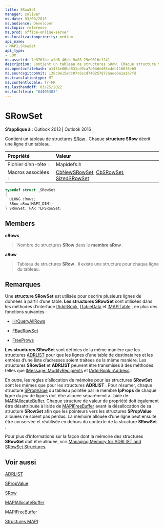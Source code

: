 ```yaml
---
title: SRowSet
manager: soliver
ms.date: 03/09/2015
ms.audience: Developer
ms.topic: reference
ms.prod: office-online-server
ms.localizationpriority: medium
api_name:
- MAPI.SRowSet
api_type:
- COM
ms.assetid: 7e3761be-afd6-46cb-9a08-25e9016c1241
description: Contient un tableau de structures SRow. Chaque structure SRow décrit une ligne d’un tableau.
ms.openlocfilehash: a1453e86ba831cd9ca7a04ded65c4eb1168f6eb9
ms.sourcegitcommit: 138c9e15adc07c6ecd740257872aaee6a1a1a7fd
ms.translationtype: MT
ms.contentlocale: fr-FR
ms.lasthandoff: 03/25/2022
ms.locfileid: "64405383"
---
```

# <a name="srowset"></a>SRowSet

  
  
**S’applique à** : Outlook 2013 | Outlook 2016 
  
Contient un tableau de structures [SRow](srow.md) . Chaque **structure SRow** décrit une ligne d’un tableau. 
  
|Propriété |Valeur |
|:-----|:-----|
|Fichier d’en-tête :  <br/> |Mapidefs.h  <br/> |
|Macros associées :  <br/> |[CbNewSRowSet](cbnewsrowset.md), [CbSRowSet](cbsrowset.md), [SizedSRowSet](sizedsrowset.md) <br/> |
   
```cpp
typedef struct _SRowSet
{
  ULONG cRows;
  SRow aRow[MAPI_DIM];
} SRowSet, FAR *LPSRowSet;

```

## <a name="members"></a>Members

 **cRows**
  
> Nombre de structures **SRow** dans le **membre aRow** . 
    
 **aRow**
  
> Tableau de structures **SRow** . Il existe une structure pour chaque ligne du tableau. 
    
## <a name="remarks"></a>Remarques

Une **structure SRowSet** est utilisée pour décrire plusieurs lignes de données à partir d’une table. **Les structures SRowSet** sont utilisées dans les méthodes d’interface [IAddrBook](iaddrbookimapiprop.md), [ITableData](itabledataiunknown.md) et [IMAPITable](imapitableiunknown.md) , en plus des fonctions suivantes : 
  
- [HrQueryAllRows](hrqueryallrows.md)
    
- [FBadRowSet](fbadrowset.md)
    
- [FreeProws](freeprows.md)
    
 **Les structures SRowSet** sont définies de la même manière que les structures [ADRLIST](adrlist.md) pour que les lignes d’une table de destinataires et les entrées d’une liste d’adresses soient traitées de la même manière. Les structures **SRowSet** et **ADRLIST** peuvent être transmises à des méthodes telles que [IMessage::ModifyRecipients](imessage-modifyrecipients.md) et [IAddrBook::Address](iaddrbook-address.md). 
  
En outre, les règles d’allocation de mémoire pour les structures **SRowSet** sont les mêmes que pour les structures **ADRLIST** . Pour résumer, chaque structure [SPropValue](spropvalue.md) du tableau pointée par le membre **lpProps** de chaque ligne du jeu de lignes doit être allouée séparément à l’aide de [MAPIAllocateBuffer](mapiallocatebuffer.md). Chaque structure de valeur de propriété doit également être désattribuée à l’aide de [MAPIFreeBuffer](mapifreebuffer.md) avant la désallocation de sa structure **SRowSet** afin que les pointeurs vers les structures **SPropValue** allouées ne soient pas perdus. La mémoire allouée d’une ligne peut ensuite être conservée et réutilisée en dehors du contexte de la structure **SRowSet** . 
  
Pour plus d’informations sur la façon dont la mémoire des structures **SRowSet** doit être allouée, voir [Managing Memory for ADRLIST and SRowSet Structures](managing-memory-for-adrlist-and-srowset-structures.md). 
  
## <a name="see-also"></a>Voir aussi



[ADRLIST](adrlist.md)
  
[SPropValue](spropvalue.md)
  
[SRow](srow.md)
  
[MAPIAllocateBuffer](mapiallocatebuffer.md)
  
[MAPIFreeBuffer](mapifreebuffer.md)


[Structures MAPI](mapi-structures.md)

